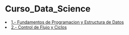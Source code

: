 # Curso_Data_Science
<li><a href="https://github.com/rorrocas/Curso_Data_Science/tree/main/I%20Fundamentos%20de%20Programacion%20y%20Estructura%20de%20Datos"> 1.- Fundamentos de Programacion y Estructura de Datos </li>
<li><a href="https://github.com/rorrocas/Curso_Data_Science/tree/main/II%20Control%20de%20Flujo%20y%20Ciclos"> 2.- Control de Flujo y Ciclos</li>
